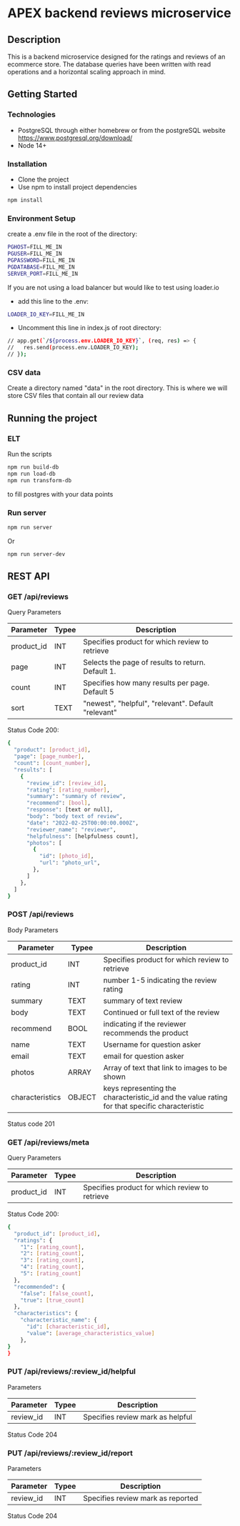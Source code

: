 # APEX backend reviews microservice

## Description
This is a backend microservice designed for the ratings and reviews of an ecommerce store. The database queries have been written with read operations and a horizontal scaling approach in mind.


## Getting Started
### Technologies
- PostgreSQL through either homebrew or from the postgreSQL website
  https://www.postgresql.org/download/
- Node 14+
### Installation
- Clone the project
- Use npm to install project dependencies
```bash
npm install
```

### Environment Setup
create a .env file in the root of the directory:
``` bash
PGHOST=FILL_ME_IN
PGUSER=FILL_ME_IN
PGPASSWORD=FILL_ME_IN
PGDATABASE=FILL_ME_IN
SERVER_PORT=FILL_ME_IN
```

If you are not using a load balancer but would like to test using loader.io
- add this line to the .env:
```bash
LOADER_IO_KEY=FILL_ME_IN
```
- Uncomment this line in index.js of root directory:
```bash
// app.get(`/${process.env.LOADER_IO_KEY}`, (req, res) => {
//   res.send(process.env.LOADER_IO_KEY);
// });
```

### CSV data
Create a directory named "data" in the root directory. This is where we will store CSV files that contain all our review data

## Running the project
### ELT
Run the scripts
```bash
npm run build-db
npm run load-db
npm run transform-db
```
to fill postgres with your data points

### Run server
```bash
npm run server
```
Or
```bash
npm run server-dev
```

## REST API
### GET /api/reviews
Query Parameters

| Parameter | Typee | Description |
| --------- | ----- | ----------- |
| product_id| INT   | Specifies product for which review to retrieve|
| page | INT | Selects the page of results to return. Default 1. |
| count | INT | Specifies how many results per page. Default 5 |
| sort | TEXT | "newest", "helpful", "relevant". Default "relevant" |

Status Code 200:
```bash
{
  "product": [product_id],
  "page": [page_number],
  "count": [count_number],
  "results": [
    {
      "review_id": [review_id],
      "rating": [rating_number],
      "summary": "summary of review",
      "recommend": [bool],
      "response": [text or null],
      "body": "body text of review",
      "date": "2022-02-25T00:00:00.000Z",
      "reviewer_name": "reviewer",
      "helpfulness": [helpfulness count],
      "photos": [
        {
          "id": [photo_id],
          "url": "photo_url",
        },
      ]
    },
  ]
}
```
### POST /api/reviews
Body Parameters

| Parameter | Typee | Description |
| --------- | ----- | ----------- |
| product_id| INT   | Specifies product for which review to retrieve |
| rating | INT   | number 1-5 indicating the review rating |
| summary | TEXT   | summary of text review |
| body | TEXT   | Continued or full text of the review |
| recommend | BOOL | indicating if the reviewer recommends the product |
| name | TEXT | Username for question asker |
| email | TEXT | email for question asker |
| photos | ARRAY | Array of text that link to images to be shown |
| characteristics | OBJECT | keys representing the characteristic_id and the value rating for that specific characteristic |

Status code 201
### GET /api/reviews/meta
Query Parameters

| Parameter | Typee | Description |
| --------- | ----- | ----------- |
| product_id| INT   | Specifies product for which review to retrieve |

Status Code 200:
```bash
{
  "product_id": [product_id],
  "ratings": {
    "1": [rating_count],
    "2": [rating_count],
    "3": [rating_count],
    "4": [rating_count],
    "5": [rating_count]
  },
  "recommended": {
    "false": [false_count],
    "true": [true_count]
  },
  "characteristics": {
    "characteristic_name": {
      "id": [characteristic_id],
      "value": [average_characteristics_value]
    },
}
}
```
### PUT /api/reviews/:review_id/helpful
Parameters

| Parameter | Typee | Description |
| --------- | ----- | ----------- |
| review_id| INT   | Specifies review mark as helpful |

Status Code 204
### PUT /api/reviews/:review_id/report
Parameters

| Parameter | Typee | Description |
| --------- | ----- | ----------- |
| review_id| INT   | Specifies review mark as reported |

Status Code 204